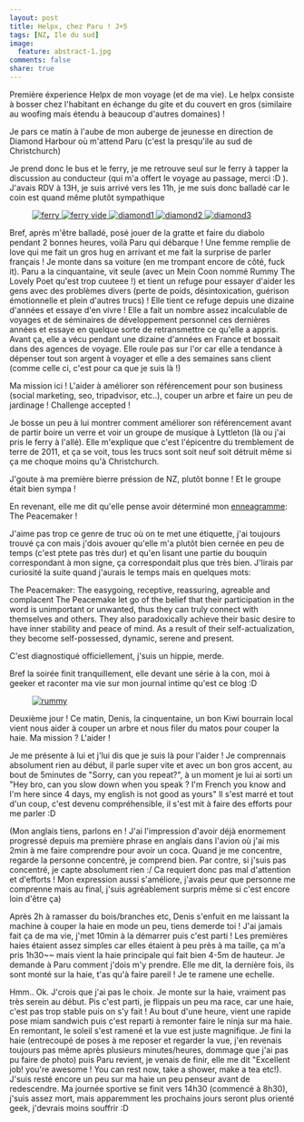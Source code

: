 ```yaml
---
layout: post
title: Helpx, chez Paru ! J+5
tags: [NZ, Ile du sud]
image:
  feature: abstract-1.jpg
comments: false
share: true
---
```


Première éxperience Helpx de mon voyage (et de ma vie). Le helpx consiste à bosser chez l'habitant en échange du gite et du couvert en gros (similaire au woofing mais étendu à beaucoup d'autres domaines) !

Je pars ce matin à l'aube de mon auberge de jeunesse en direction de Diamond Harbour où m'attend Paru (c'est la presqu'ile au sud de Christchurch) 

Je prend donc le bus et le ferry, je me retrouve seul sur le ferry à tapper la discussion au conducteur (qui m'a offert le voyage au passage, merci :D ). J'avais RDV à 13H, je suis arrivé vers les 11h, je me suis donc balladé car le coin est quand même plutôt sympathique

<figure class="half">
<a href="/images/photos/2014-09-14/ferry.JPG">
	<img src="/images/photos/2014-09-14/ferry.JPG" alt="ferry">
</a> 
<a href="/images/photos/2014-09-14/ferry-vide.JPG">
	<img src="/images/photos/2014-09-14/ferry-vide.JPG" alt="ferry vide">
</a> 
<a href="/images/photos/2014-09-14/diamond1.JPG">
	<img src="/images/photos/2014-09-14/diamond1.JPG" alt="diamond1">
</a> 
<a href="/images/photos/2014-09-14/diamond2.JPG">
	<img src="/images/photos/2014-09-14/diamond2.JPG" alt="diamond2">
</a> 
<a href="/images/photos/2014-09-14/diamond3.JPG">
	<img src="/images/photos/2014-09-14/diamond3.JPG" alt="diamond3">
</a> 

</figure>

Bref, après m'être balladé, posé jouer de la gratte et faire du diabolo pendant 2 bonnes heures, voilà Paru qui débarque ! Une femme remplie de love qui me fait un gros hug en arrivant et me fait la surprise de parler français ! Je monte dans sa voiture (en me trompant encore de côté, fuck it). Paru a la cinquantaine, vit seule (avec un Mein Coon nommé Rummy The Lovely Poet qu'est trop cuuteee !) et tient un refuge pour essayer d'aider les gens avec des problèmes divers (perte de poids, désintoxication, guérison émotionnelle et plein d'autres trucs) ! Elle tient ce refuge depuis une dizaine d'années et essaye d'en vivre ! Elle a fait un nombre assez incalculable de voyages et de séminaires de développement personnel ces dernières années et essaye en quelque sorte de retransmettre ce qu'elle a appris. Avant ça, elle a vécu pendant une dizaine d'années en France et bossait dans des agences de voyage. Elle roule pas sur l'or car elle a tendance à dépenser tout son argent à voyager et elle a des semaines sans client (comme celle ci, c'est pour ca que je suis là !)

Ma mission ici ! L'aider à améliorer son référencement pour son business (social marketing, seo, tripadvisor, etc..), couper un arbre et faire un peu de jardinage ! Challenge accepted !

Je bosse un peu à lui montrer comment améliorer son référencement avant de partir boire un verre et voir un groupe de musique à Lyttleton (là ou j'ai pris le ferry à l'allé). Elle m'explique que c'est l'épicentre du tremblement de terre de 2011, et ça se voit, tous les trucs sont soit neuf soit détruit même si ça me choque moins qu'à Christchurch.

J'goute à ma première bierre préssion de NZ, plutôt bonne ! Et le groupe était bien sympa !

En revenant, elle me dit qu'elle pense avoir déterminé mon [enneagramme](http://fr.wikipedia.org/wiki/Enn%C3%A9agramme): The Peacemaker ! 

J'aime pas trop ce genre de truc où on te met une étiquette, j'ai toujours trouvé ça con mais j'dois avouer qu'elle m'a plutôt bien cernée en peu de temps (c'est ptete pas très dur) et qu'en lisant une partie du bouquin correspondant à mon signe, ça correspondait plus que très bien. J'lirais par curiosité la suite quand j'aurais le temps mais en quelques mots:

The Peacemaker: The easygoing, receptive, reassuring, agreable and complacent
The Peacemake let go of the belief that their participation in the word is unimportant or unwanted, thus they can truly connect with themselves and others. They also paradoxically achieve their basic desire to have inner stability and peace of mind. As a result of their self-actualization, they become self-possessed, dynamic, serene and present.

C'est diagnostiqué officiellement, j'suis un hippie, merde.

Bref la soirée finit tranquillement, elle devant une série à la con, moi à geeker et raconter ma vie sur mon journal intime qu'est ce blog :D

<figure>
<a href="/images/photos/2014-09-14/rummy.JPG">
	<img src="/images/photos/2014-09-14/rummy.JPG" alt="rummy">
</a> 
</figure>
Deuxième jour ! Ce matin, Denis, la cinquentaine, un bon Kiwi bourrain local vient nous aider à couper un arbre et nous filer du matos pour couper la haie. Ma mission ? L'aider !

Je me présente à lui et j'lui dis que je suis là pour l'aider ! Je comprennais absolument rien au début, il parle super vite et avec un bon gros accent, au bout de 5minutes de "Sorry, can you repeat?", à un moment je lui ai sorti un "Hey bro, can you slow down when you speak ? I'm French you know and I'm here since 4 days, my english is not good as yours" Il s'est marré et tout d'un coup, c'est devenu compréhensible, il s'est mit à faire des efforts pour me parler :D 

(Mon anglais tiens, parlons en ! J'ai l'impression d'avoir déjà enormement progressé depuis ma première phrase en anglais dans l'avion où j'ai mis 2min à me faire comprendre pour avoir un coca. Quand je me concentre, regarde la personne concentré, je comprend bien. Par contre, si j'suis pas concentré, je capte absolument rien :/ Ca requiert donc pas mal d'attention et d'efforts ! Mon expression aussi s'améliore, j'avais peur que personne me comprenne mais au final, j'suis agréablement surpris même si c'est encore loin d'être ça)

Après 2h à ramasser du bois/branches etc, Denis s'enfuit en me laissant la machine à couper la haie en mode un peu, tiens demerde toi ! J'ai jamais fait ça de ma vie, j'met 10min à la démarrer puis c'est parti ! Les premières haies étaient assez simples car elles étaient à peu près à ma taille, ça m'a pris 1h30~~ mais vient la haie principale qui fait bien 4-5m de hauteur. Je demande à Paru comment j'dois m'y prendre. Elle me dit, la dernière fois, ils sont monté sur la haie, t'as qu'à faire pareil ! Je te ramene une echelle. 

Hmm.. Ok. J'crois que j'ai pas le choix. Je monte sur la haie, vraiment pas très serein au début. Pis c'est parti, je flippais un peu ma race, car une haie, c'est pas trop stable puis on s'y fait ! Au bout d'une heure, vient une rapide pose miam sandwich puis c'est reparti à remonter faire le ninja sur ma haie. En remontant, le soleil s'est ramené et la vue est juste magnifique. Je fini la haie (entrecoupé de poses à me reposer et regarder la vue, j'en revenais toujours pas même après plusieurs minutes/heures, dommage que j'ai pas pu faire de photo) puis Paru revient, je venais de finir, elle me dit "Excellent job! you're awesome ! You can rest now, take a shower, make a tea etc!). J'suis resté encore un peu sur ma haie un peu penseur avant de redescendre. Ma journée sportive se finit vers 14h30 (commencé à 8h30), j'suis assez mort, mais apparemment les prochains jours seront plus orienté geek, j'devrais moins souffrir :D